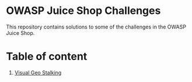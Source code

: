 # OWASP Juice Shop Challenges

This repository contains solutions to some of the challenges in the OWASP Juice Shop.

# Table of content

1. [Visual Geo Stalking](./visual-geo-stalking/README.md)